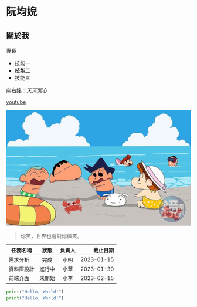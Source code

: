 # 阮均婗

## 關於我

專長
* 技能一
* **技能二**
* 技能三

座右銘：*天天開心*

[youtube](https://www.youtube.com/)

![蠟筆小新](小新.jpg)

> 你笑，世界也會對你微笑。

| 任務名稱 | 狀態 | 負責人 | 截止日期 | 
|---|:---:|:---:|---:| 
| 需求分析 | 完成 | 小明 | 2023-01-15 | 
| 資料庫設計 | 進行中 | 小華 | 2023-01-30 | 
| 前端介面 | 未開始 | 小李 | 2023-02-15 |

```python
print("Hello, World!")
print("Hello, World!")
```
